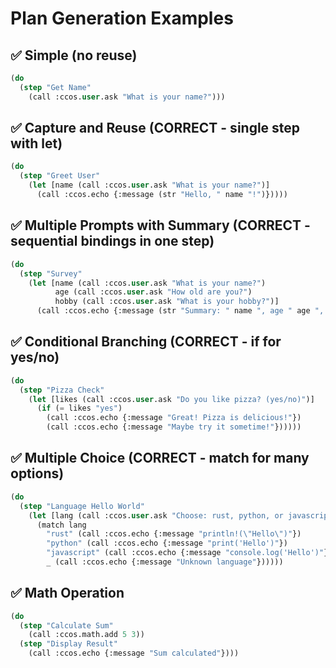 # Plan Generation Examples

## ✅ Simple (no reuse)

```lisp
(do
  (step "Get Name" 
    (call :ccos.user.ask "What is your name?")))
```

## ✅ Capture and Reuse (CORRECT - single step with let)

```lisp
(do
  (step "Greet User" 
    (let [name (call :ccos.user.ask "What is your name?")]
      (call :ccos.echo {:message (str "Hello, " name "!")}))))
```

## ✅ Multiple Prompts with Summary (CORRECT - sequential bindings in one step)

```lisp
(do
  (step "Survey" 
    (let [name (call :ccos.user.ask "What is your name?")
          age (call :ccos.user.ask "How old are you?")
          hobby (call :ccos.user.ask "What is your hobby?")]
      (call :ccos.echo {:message (str "Summary: " name ", age " age ", enjoys " hobby)}))))
```

## ✅ Conditional Branching (CORRECT - if for yes/no)

```lisp
(do
  (step "Pizza Check" 
    (let [likes (call :ccos.user.ask "Do you like pizza? (yes/no)")]
      (if (= likes "yes")
        (call :ccos.echo {:message "Great! Pizza is delicious!"})
        (call :ccos.echo {:message "Maybe try it sometime!"})))))
```

## ✅ Multiple Choice (CORRECT - match for many options)

```lisp
(do
  (step "Language Hello World" 
    (let [lang (call :ccos.user.ask "Choose: rust, python, or javascript")]
      (match lang
        "rust" (call :ccos.echo {:message "println!(\"Hello\")"})
        "python" (call :ccos.echo {:message "print('Hello')"})
        "javascript" (call :ccos.echo {:message "console.log('Hello')"})
        _ (call :ccos.echo {:message "Unknown language"})))))
```

## ✅ Math Operation

```lisp
(do
  (step "Calculate Sum"
    (call :ccos.math.add 5 3))
  (step "Display Result"
    (call :ccos.echo {:message "Sum calculated"})))
```
